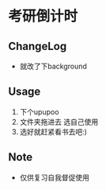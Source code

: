 # 考研倒计时 
## ChangeLog
- 就改了下background
## Usage
1. 下个upupoo
2. 文件夹拖进去 选自己使用
3. 选好就赶紧看书去吧:)
## Note
- 仅供复习自我督促使用

